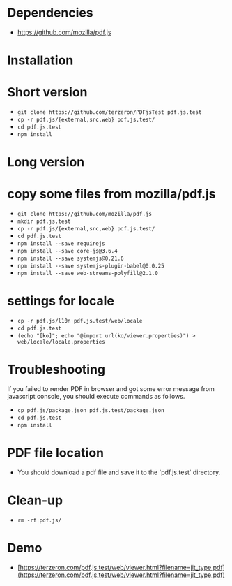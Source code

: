 # Dependencies
* https://github.com/mozilla/pdf.js

# Installation
# Short version
* `git clone https://github.com/terzeron/PDFjsTest pdf.js.test`
* `cp -r pdf.js/{external,src,web} pdf.js.test/`
* `cd pdf.js.test`
* `npm install`

# Long version
# copy some files from mozilla/pdf.js
* `git clone https://github.com/mozilla/pdf.js`
* `mkdir pdf.js.test`
* `cp -r pdf.js/{external,src,web} pdf.js.test/`
* `cd pdf.js.test`
* `npm install --save requirejs`
* `npm install --save core-js@3.6.4`
* `npm install --save systemjs@0.21.6`
* `npm install --save systemjs-plugin-babel@0.0.25`
* `npm install --save web-streams-polyfill@2.1.0`

# settings for locale
* `cp -r pdf.js/l10n pdf.js.test/web/locale`
* `cd pdf.js.test`
* `(echo "[ko]"; echo "@import url(ko/viewer.properties)") > web/locale/locale.properties`

# Troubleshooting
If you failed to render PDF in browser and got some error message from javascript console, you should execute commands as follows.
* `cp pdf.js/package.json pdf.js.test/package.json`
* `cd pdf.js.test`
* `npm install`

# PDF file location
* You should download a pdf file and save it to the 'pdf.js.test' directory.

# Clean-up
* `rm -rf pdf.js/`

# Demo
* [https://terzeron.com/pdf.js.test/web/viewer.html?filename=jit_type.pdf](https://terzeron.com/pdf.js.test/web/viewer.html?filename=jit_type.pdf)
